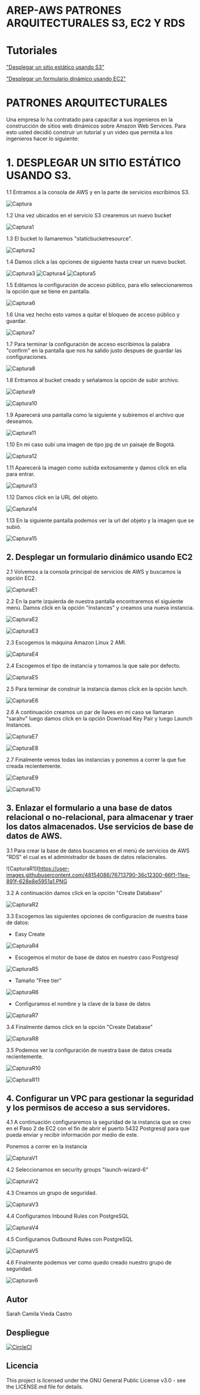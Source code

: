 # AREP-AWS PATRONES ARQUITECTURALES S3, EC2 Y RDS

# Tutoriales 

["Desplegar un sitio estático usando S3"]("https://youtu.be/nbNxX6hozdo")

["Desplegar un formulario dinámico usando EC2"]("https://youtu.be/tDyVYwTjzVs")

# PATRONES ARQUITECTURALES
Una empresa lo ha contratado para capacitar a sus ingenieros en la construcción de sitios web dinámicos sobre Amazon Web Services. Para esto usted decidió construir un tutorial y un video que permita a los ingenieros hacer lo siguiente:

# 1. DESPLEGAR UN SITIO ESTÁTICO USANDO S3.

   1.1 Entramos a la consola de AWS y en la parte de servicios escribimos S3.
   
   ![Captura](https://user-images.githubusercontent.com/48154086/76712696-20af6480-66e9-11ea-92f5-f0928b6a2b87.PNG)
     
   1.2 Una vez ubicados en el servicio S3 crearemos un nuevo bucket 
      
   ![Captura1](https://user-images.githubusercontent.com/48154086/76712698-2147fb00-66e9-11ea-8209-84079c912dad.PNG)
      
   1.3 El bucket lo llamaremos "staticbucketresource". 
     
   ![Captura2](https://user-images.githubusercontent.com/48154086/76712699-21e09180-66e9-11ea-9191-5f5b62537fea.PNG)
      
1.4 Damos click a las opciones de siguiente hasta crear un nuevo bucket. 

![Captura3](https://user-images.githubusercontent.com/48154086/76712700-22792800-66e9-11ea-95f4-8198625a9f35.PNG)
![Captura4](https://user-images.githubusercontent.com/48154086/76712702-2311be80-66e9-11ea-89a9-64c35a256efd.PNG)
![Captura5](https://user-images.githubusercontent.com/48154086/76712704-260caf00-66e9-11ea-8de1-bb77eff54593.PNG)

1.5 Editamos la configuración de acceso público, para ello seleccionaremos la opción que se tiene en pantalla. 

![Captura6](https://user-images.githubusercontent.com/48154086/76712705-26a54580-66e9-11ea-92ed-97bef7556cab.PNG)

1.6 Una vez hecho esto vamos a quitar el bloqueo de acceso público y guardar.  

![Captura7](https://user-images.githubusercontent.com/48154086/76712707-273ddc00-66e9-11ea-9547-419a684db23e.PNG)

1.7 Para terminar la configuración de acceso escribimos la palabra "confirm" en la pantalla que nos ha salido justo despues de guardar las configuraciones.

![Captura8](https://user-images.githubusercontent.com/48154086/76712708-27d67280-66e9-11ea-8b5b-67bd15423bc6.PNG)

1.8 Entramos al bucket creado y señalamos la opción de subir archivo. 

![Captura9](https://user-images.githubusercontent.com/48154086/76712724-39b81580-66e9-11ea-82b8-565c0e2eeeea.PNG)

![Captura10](https://user-images.githubusercontent.com/48154086/76712714-302ead80-66e9-11ea-8285-0b1179695a9c.PNG)

1.9 Aparecerá una pantalla como la siguiente y subiremos el archivo que deseamos. 

![Captura11](https://user-images.githubusercontent.com/48154086/76712716-345acb00-66e9-11ea-99a2-78f32db87b06.PNG)

1.10 En mi caso subí una imagen de tipo jpg de un paisaje de Bogotá.

![Captura12](https://user-images.githubusercontent.com/48154086/76712717-36248e80-66e9-11ea-9465-921da18f24e5.PNG)

1.11 Aparecerá la imagen como subida exitosamente y damos click en ella para entrar. 

![Captura13](https://user-images.githubusercontent.com/48154086/76712718-36bd2500-66e9-11ea-8a7a-bbd84640b117.PNG)

1.12 Damos click en la URL del objeto. 

![Captura14](https://user-images.githubusercontent.com/48154086/76712720-3755bb80-66e9-11ea-8b6b-cfaa90971336.PNG)

1.13 En la siguiente pantalla podemos ver la url del objeto y la imagen que se subió. 

![Captura15](https://user-images.githubusercontent.com/48154086/76712721-37ee5200-66e9-11ea-8323-dab4c5b214fe.PNG)


## 2. Desplegar un formulario dinámico usando EC2

2.1 Volvemos a la consola principal de servicios de AWS y buscamos la opción EC2. 

![CapturaE1](https://user-images.githubusercontent.com/48154086/76713246-3faff580-66ed-11ea-851e-a0aab47596e3.PNG)

2.2  En la parte izquierda de nuestra pantalla encontraremos el siguiente menú. Damos click en la opción "Instances" y creamos una nueva instancia. 


![CapturaE2](https://user-images.githubusercontent.com/48154086/76713247-4179b900-66ed-11ea-8552-e7af30868f1e.PNG)

![CapturaE3](https://user-images.githubusercontent.com/48154086/76713249-42124f80-66ed-11ea-9466-4c9b19341d3d.PNG)

2.3 Escogemos la máquina Amazon Linux 2 AMI.

![CapturaE4](https://user-images.githubusercontent.com/48154086/76713250-42aae600-66ed-11ea-9dbc-4cee1837830a.PNG)

2.4 Escogemos el tipo de instancia y tomamos la que sale por defecto. 

![CapturaE5](https://user-images.githubusercontent.com/48154086/76713251-42aae600-66ed-11ea-8dd3-0f218312fcc0.PNG)

2.5 Para terminar de construir la instancia damos click en la opción lunch. 

![CapturaE6](https://user-images.githubusercontent.com/48154086/76713252-43437c80-66ed-11ea-87b1-aef3a7ead502.PNG)

2.6 A continuación creamos un par de llaves en mi caso se llamaran "sarahv" luego damos click en la opción Download Key Pair y luego Launch Instances. 

![CapturaE7](https://user-images.githubusercontent.com/48154086/76713253-4474a980-66ed-11ea-82f6-e10451002666.PNG)

![CapturaE8](https://user-images.githubusercontent.com/48154086/76713254-450d4000-66ed-11ea-80d2-0673b2a959c5.PNG)

2.7 Finalmente vemos todas las instancias y ponemos a correr la que fue creada recientemente.

![CapturaE9](https://user-images.githubusercontent.com/48154086/76713256-45a5d680-66ed-11ea-8f46-ca9b7abe4c5a.PNG)

![CapturaE10](https://user-images.githubusercontent.com/48154086/76713261-49395d80-66ed-11ea-8d97-2b3c256582a0.PNG)
      
## 3. Enlazar el formulario a una base de datos relacional o no-relacional, para almacenar y traer los datos almacenados. Use servicios de base de datos de AWS.

3.1 Para crear la base de datos buscamos en el menú de servicios de AWS "RDS" el cual es el administrador de bases de datos relacionales.

![CapturaR1](https://user-images.githubusercontent.com/48154086/76713790-36c12300-66f1-11ea-891f-628e8e5951a1.PNG

3.2 A continuación damos click en la opción "Create Database" 

![CapturaR2](https://user-images.githubusercontent.com/48154086/76713791-3759b980-66f1-11ea-940b-5725bec8582b.PNG)

3.3 Escogemos las siguientes opciones de configuracion de nuestra base de datos:

   - Easy Create 
   
   ![CapturaR4](https://user-images.githubusercontent.com/48154086/76713794-388ae680-66f1-11ea-904b-639e3c40ff2e.PNG)
   
   - Escogemos el motor de base de datos en nuestro caso Postgresql
 
   ![CapturaR5](https://user-images.githubusercontent.com/48154086/76713795-388ae680-66f1-11ea-9d7c-51edc7f2f747.PNG)

   - Tamaño "Free tier"
   
   ![CapturaR6](https://user-images.githubusercontent.com/48154086/76713796-39237d00-66f1-11ea-8618-a92fbfc496b7.PNG)
   
   - Configuramos el nombre y la clave de la base de datos 
   
   ![CapturaR7](https://user-images.githubusercontent.com/48154086/76713797-3a54aa00-66f1-11ea-8aac-afa7b6d72c77.PNG)
   
3.4 Finalmente damos click en la opción "Create Database"

   ![CapturaR8](https://user-images.githubusercontent.com/48154086/76713799-3aed4080-66f1-11ea-9fc4-086a76106832.PNG)
   

3.5 Podemos ver la configuración de nuestra base de datos creada recientemente.

![CapturaR10](https://user-images.githubusercontent.com/48154086/76713803-3c1e6d80-66f1-11ea-862d-6947a1a5bd7a.PNG)

![CapturaR11](https://user-images.githubusercontent.com/48154086/76713804-3cb70400-66f1-11ea-8dac-32d70f538685.PNG)


## 4. Configurar un VPC para gestionar la seguridad y los permisos de acceso a sus servidores.
   
4.1 A continuación configuraremos la seguridad de la instancia que se creo en el Paso 2 de EC2 con el fin de abrir el puerto 5432 Postgresql para que pueda enviar y recibir información por medio de este.

Ponemos a correr  en la instancia

![CapturaV1](https://user-images.githubusercontent.com/48154086/76714162-915b7e80-66f3-11ea-8bd9-4be2b2460d37.PNG)

4.2 Seleccionamos en security groups "launch-wizard-6"

![CapturaV2](https://user-images.githubusercontent.com/48154086/76714163-91f41500-66f3-11ea-94e4-91eff2c3ed3a.PNG)

4.3 Creamos un grupo de seguridad.

![CapturaV3](https://user-images.githubusercontent.com/48154086/76714165-93bdd880-66f3-11ea-8e4c-71c505070327.PNG)

4.4 Configuramos Inbound Rules con PostgreSQL 

![CapturaV4](https://user-images.githubusercontent.com/48154086/76714167-94566f00-66f3-11ea-8cc5-20b0878218e5.PNG)

4.5 Configuramos Outbound Rules con PostgreSQL

![CapturaV5](https://user-images.githubusercontent.com/48154086/76714169-96b8c900-66f3-11ea-8fb7-ef386e8197d3.PNG)

4.6 Finalmente podemos ver como quedo creado nuestro grupo de seguridad.

![Capturav6](https://user-images.githubusercontent.com/48154086/76714171-97515f80-66f3-11ea-8625-2e0ccdb7e648.PNG)

## Autor 

Sarah Camila Vieda Castro



## Despliegue
[![CircleCI](https://circleci.com/gh/camilavieda04/Patrones-Arquitecturales-Lab6-Arep.svg?style=svg)](https://circleci.com/gh/camilavieda04/Patrones-Arquitecturales-Lab6-Arep)



## Licencia 

This project is licensed under the GNU General Public License v3.0 - see the LICENSE.md file for details.
